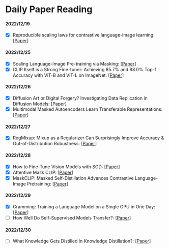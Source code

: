 # Daily Paper Reading

#### 2022/12/19

- [x] Reproducible scaling laws for contrastive language-image learning: \[[Paper](https://arxiv.org/pdf/2212.07143.pdf)]

#### 2022/12/25

- [x] Scaling Language-Image Pre-training via Masking: \[[Paper](https://arxiv.org/pdf/2212.00794.pdf)]
- [x] CLIP Itself is a Strong Fine-tuner: Achieving 85.7% and 88.0% Top-1 Accuracy with ViT-B and ViT-L on ImageNet: \[[Paper](https://arxiv.org/pdf/2212.06138)]

#### 2022/12/26

- [x] Diffusion Art or Digital Forgery? Investigating Data Replication in Diffusion Models: \[[Paper](https://arxiv.org/pdf/2212.03860)]
- [x] Multimodal Masked Autoencoders Learn Transferable Representations: \[[Paper](https://arxiv.org/abs/2205.14204)]

#### 2022/12/27

- [x] RegMixup: Mixup as a Regularizer Can Surprisingly Improve Accuracy & Out-of-Distribution Robustness: \[[Paper](https://arxiv.org/abs/2206.14502)]

#### 2022/12/28

- [x] How to Fine-Tune Vision Models with SGD: \[[Paper](https://arxiv.org/abs/2211.09359)]
- [x] Attentive Mask CLIP: \[[Paper](https://arxiv.org/abs/2212.08653)]
- [x] MaskCLIP: Masked Self-Distillation Advances Contrastive Language-Image Pretraining: \[[Paper](https://arxiv.org/abs/2208.12262)]

#### 2022/12/29

- [x] Cramming: Training a Language Model on a Single GPU in One Day: \[[Paper](https://arxiv.org/abs/2212.14034)]
- [ ] How Well Do Self-Supervised Models Transfer?: \[[Paper](https://openaccess.thecvf.com/content/CVPR2021/papers/Ericsson_How_Well_Do_Self-Supervised_Models_Transfer_CVPR_2021_paper.pdf)]

#### 2022/12/30

- [ ] What Knowledge Gets Distilled in Knowledge Distillation?: \[[Paper](https://arxiv.org/abs/2205.16004)]

